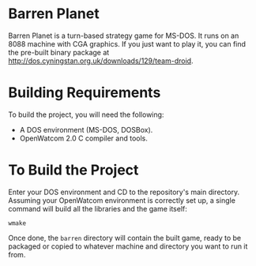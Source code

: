 # Barren Planet
Barren Planet is a turn-based strategy game for MS-DOS. It runs on an 8088 machine with CGA graphics. If you just want to play it, you can find the pre-built binary package at http://dos.cyningstan.org.uk/downloads/129/team-droid.
# Building Requirements
To build the project, you will need the following:
* A DOS environment (MS-DOS, DOSBox).
* OpenWatcom 2.0 C compiler and tools.
# To Build the Project
Enter your DOS environment and CD to the repository's main directory. Assuming your OpenWatcom environment is correctly set up, a single command will build all the libraries and the game itself:
```
wmake
```
Once done, the ``barren`` directory will contain the built game, ready to be packaged or copied to whatever machine and directory you want to run it from.